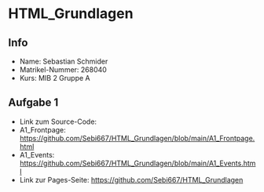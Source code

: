 # HTML_Grundlagen
## Info
* Name: Sebastian Schmider
* Matrikel-Nummer: 268040
* Kurs: MIB 2 Gruppe A
## Aufgabe 1
* Link zum Source-Code:
* A1_Frontpage: https://github.com/Sebi667/HTML_Grundlagen/blob/main/A1_Frontpage.html
* A1_Events: https://github.com/Sebi667/HTML_Grundlagen/blob/main/A1_Events.html  
* Link zur Pages-Seite: https://github.com/Sebi667/HTML_Grundlagen
 
